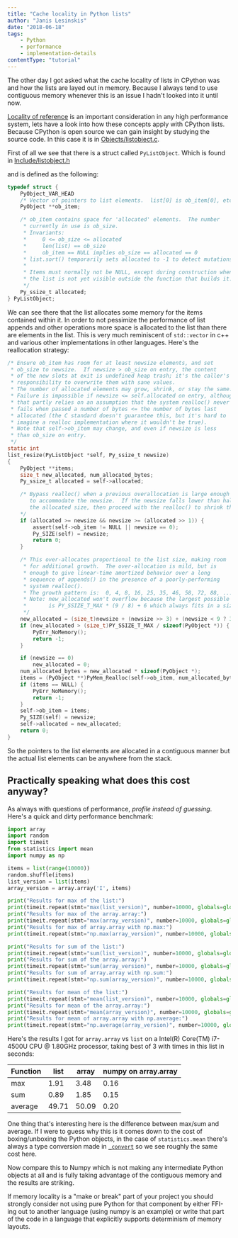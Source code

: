 ```yaml
---
title: "Cache locality in Python lists"
author: "Janis Lesinskis"
date: "2018-06-18"
tags:
    - Python
    - performance
    - implementation-details
contentType: "tutorial"
---
```


The other day I got asked what the cache locality of lists in CPython was and how the lists are layed out in memory. Because I always tend to use contiguous memory whenever this is an issue I hadn't looked into it until now.

[Locality of reference](https://en.wikipedia.org/wiki/Locality_of_reference) is an important consideration in any high performance system, lets have a look into how these concepts apply with CPython lists. Because CPython is open source we can gain insight by studying the source code. In this case it is in [Objects/listobject.c](https://github.com/python/cpython/blob/8c663fd60ecba9c82aa4c404dbfb1aae69fe8553/Objects/listobject.c).

First of all we see that there is a struct called `PyListObject`. Which is found in [Include/listobject.h](https://github.com/python/cpython/blob/1a5856bf9295fa73995898d576e0bedf016aee1f/Include/listobject.h)

and is defined as the following:

```c
typedef struct {
    PyObject_VAR_HEAD
    /* Vector of pointers to list elements.  list[0] is ob_item[0], etc. */
    PyObject **ob_item;

    /* ob_item contains space for 'allocated' elements.  The number
     * currently in use is ob_size.
     * Invariants:
     *     0 <= ob_size <= allocated
     *     len(list) == ob_size
     *     ob_item == NULL implies ob_size == allocated == 0
     * list.sort() temporarily sets allocated to -1 to detect mutations.
     *
     * Items must normally not be NULL, except during construction when
     * the list is not yet visible outside the function that builds it.
     */
    Py_ssize_t allocated;
} PyListObject;
```

We can see there that the list allocates some memory for the items contained within it. In order to not pessimize the performance of list appends and other operations more space is allocated to the list than there are elements in the list. This is very much reminiscent of `std::vector` in c++ and various other implementations in other languages.
Here's the reallocation strategy:

```c
/* Ensure ob_item has room for at least newsize elements, and set
 * ob_size to newsize.  If newsize > ob_size on entry, the content
 * of the new slots at exit is undefined heap trash; it's the caller's
 * responsibility to overwrite them with sane values.
 * The number of allocated elements may grow, shrink, or stay the same.
 * Failure is impossible if newsize <= self.allocated on entry, although
 * that partly relies on an assumption that the system realloc() never
 * fails when passed a number of bytes <= the number of bytes last
 * allocated (the C standard doesn't guarantee this, but it's hard to
 * imagine a realloc implementation where it wouldn't be true).
 * Note that self->ob_item may change, and even if newsize is less
 * than ob_size on entry.
 */
static int
list_resize(PyListObject *self, Py_ssize_t newsize)
{
    PyObject **items;
    size_t new_allocated, num_allocated_bytes;
    Py_ssize_t allocated = self->allocated;

    /* Bypass realloc() when a previous overallocation is large enough
       to accommodate the newsize.  If the newsize falls lower than half
       the allocated size, then proceed with the realloc() to shrink the list.
    */
    if (allocated >= newsize && newsize >= (allocated >> 1)) {
        assert(self->ob_item != NULL || newsize == 0);
        Py_SIZE(self) = newsize;
        return 0;
    }

    /* This over-allocates proportional to the list size, making room
     * for additional growth.  The over-allocation is mild, but is
     * enough to give linear-time amortized behavior over a long
     * sequence of appends() in the presence of a poorly-performing
     * system realloc().
     * The growth pattern is:  0, 4, 8, 16, 25, 35, 46, 58, 72, 88, ...
     * Note: new_allocated won't overflow because the largest possible value
     *       is PY_SSIZE_T_MAX * (9 / 8) + 6 which always fits in a size_t.
     */
    new_allocated = (size_t)newsize + (newsize >> 3) + (newsize < 9 ? 3 : 6);
    if (new_allocated > (size_t)PY_SSIZE_T_MAX / sizeof(PyObject *)) {
        PyErr_NoMemory();
        return -1;
    }

    if (newsize == 0)
        new_allocated = 0;
    num_allocated_bytes = new_allocated * sizeof(PyObject *);
    items = (PyObject **)PyMem_Realloc(self->ob_item, num_allocated_bytes);
    if (items == NULL) {
        PyErr_NoMemory();
        return -1;
    }
    self->ob_item = items;
    Py_SIZE(self) = newsize;
    self->allocated = new_allocated;
    return 0;
}
```

So the pointers to the list elements are allocated in a contiguous manner but the actual list elements can be anywhere from the stack.

## Practically speaking what does this cost anyway?

As always with questions of performance, *profile instead of guessing*.
Here's a quick and dirty performance benchmark:

```python
import array
import random
import timeit
from statistics import mean
import numpy as np

items = list(range(10000))
random.shuffle(items)
list_version = list(items)
array_version = array.array('I', items)

print("Results for max of the list:")
print(timeit.repeat(stmt="max(list_version)", number=10000, globals=globals()))
print("Results for max of the array.array:")
print(timeit.repeat(stmt="max(array_version)", number=10000, globals=globals()))
print("Results for max of array.array with np.max:")
print(timeit.repeat(stmt="np.max(array_version)", number=10000, globals=globals()))

print("Results for sum of the list:")
print(timeit.repeat(stmt="sum(list_version)", number=10000, globals=globals()))
print("Results for sum of the array.array:")
print(timeit.repeat(stmt="sum(array_version)", number=10000, globals=globals()))
print("Results for sum of array.array with np.sum:")
print(timeit.repeat(stmt="np.sum(array_version)", number=10000, globals=globals()))

print("Results for mean of the list:")
print(timeit.repeat(stmt="mean(list_version)", number=10000, globals=globals()))
print("Results for mean of the array.array:")
print(timeit.repeat(stmt="mean(array_version)", number=10000, globals=globals()))
print("Results for mean of array.array with np.average:")
print(timeit.repeat(stmt="np.average(array_version)", number=10000, globals=globals()))
```

Here's the results I got for `array.array` vs `list` on a Intel(R) Core(TM) i7-4500U CPU @ 1.80GHz processor, taking best of 3 with times in this list in seconds:

|Function | list  | array | numpy on array.array|
|---------|-------|-------|---------------------|
|max      | 1.91  | 3.48  | 0.16                |
|sum      | 0.89  | 1.85  | 0.15                |
|average  | 49.71 | 50.09 | 0.20                |

One thing that's interesting here is the difference between max/sum and average. If I were to guess why this is it comes down to the cost of boxing/unboxing the Python objects, in the case of `statistics.mean` there's always a type conversion made in [`_convert`](https://github.com/python/cpython/blob/9b7cf757213cf4d7ae1d436d86ad53f5ba362d55/Lib/statistics.py#L232) so we see roughly the same cost here.

Now compare this to Numpy which is not making any intermediate Python objects at all and is fully taking advantage of the contiguous memory and the results are striking.

If memory locality is a "make or break" part of your project you should strongly consider not using pure Python for that component by either FFI-ing out to another language (using numpy is an example) or write that part of the code in a language that explicitly supports determinism of memory layouts.